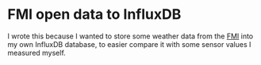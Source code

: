 # FMI open data to InfluxDB

I wrote this because I wanted to store some weather data from the [FMI](https://www.fmi.fi/) into my own InfluxDB database, to easier compare it with some sensor values I measured myself.
